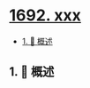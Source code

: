 # [1692. xxx](https://github.com/Tdahuyou/TNotes.leetcode/tree/main/notes/1692.%20xxx)

<!-- region:toc -->

- [1. 📝 概述](#1--概述)

<!-- endregion:toc -->

## 1. 📝 概述
